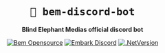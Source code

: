 <div align="center">

# `🐘 bem-discord-bot`

**Blind Elephant Medias official discord bot**

[![Bem Opensource](https://img.shields.io/badge/bem-open%20source-blueviolet.svg)](#)
[![Embark Discord](https://img.shields.io/badge/discord-%237289da.svg?logo=discord)](https://discord.gg/7mqsYMzWdh)
[![.NetVersion](https://img.shields.io/badge/.NET-7.0.0-blue?color=800080&logo=csharp)](https://blog.rust-lang.org/2023/06/01/Rust-1.70.0.html)
</div>
